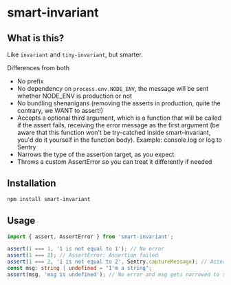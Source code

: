 # smart-invariant

## What is this?

Like `invariant` and `tiny-invariant`, but smarter.

Differences from both

- No prefix
- No dependency on `process.env.NODE_ENV`, the message will be sent whether NODE_ENV is production or not
- No bundling shenanigans (removing the asserts in production, quite the contrary, we WANT to assert!)
- Accepts a optional third argument, which is a function that will be called if the assert fails, receiving the error message as the first argument (be aware that this function won't be try-catched inside smart-invariant, you'd do it yourself in the function body). Example: console.log or log to Sentry
- Narrows the type of the assertion target, as you expect.
- Throws a custom AssertError so you can treat it differently if needed

## Installation

```sh
npm install smart-invariant
```

## Usage

```ts
import { assert, AssertError } from 'smart-invariant';

assert(1 === 1, '1 is not equal to 1'); // No error
assert(1 === 2); // AssertError: Assertion failed
assert(1 === 2, '1 is not equal to 2', Sentry.captureMessage); // AssertError: 1 is not equal to 2 and Sentry will be notified
const msg: string | undefined = "I'm a string";
assert(msg, 'msg is undefined'); // No error and msg gets narrowed to string
```
